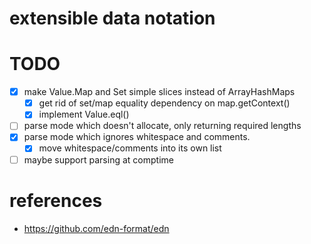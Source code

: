 # extensible data notation

# TODO

- [x] make Value.Map and Set simple slices instead of ArrayHashMaps
    - [x] get rid of set/map equality dependency on map.getContext()
    - [x] implement Value.eql()
- [ ] parse mode which doesn't allocate, only returning required lengths
- [x] parse mode which ignores whitespace and comments.
  - [x] move whitespace/comments into its own list
- [ ] maybe support parsing at comptime

# references
* https://github.com/edn-format/edn
